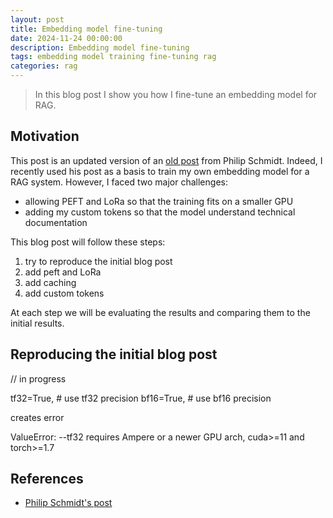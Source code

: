 ```yaml
---
layout: post
title: Embedding model fine-tuning
date: 2024-11-24 00:00:00
description: Embedding model fine-tuning
tags: embedding model training fine-tuning rag
categories: rag
---
```


> In this blog post I show you how I fine-tune an embedding model for RAG.

## Motivation
This post is an updated version of an [old post](https://www.philschmid.de/fine-tune-embedding-model-for-rag) from Philip Schmidt. Indeed, I recently used his post as a basis to train my own embedding model for a RAG system. However, I faced two major challenges:
- allowing PEFT and LoRa so that the training fits on a smaller GPU
- adding my custom tokens so that the model understand technical documentation

This blog post will follow these steps:
1. try to reproduce the initial blog post
2. add peft and LoRa
3. add caching
4. add custom tokens

At each step we will be evaluating the results and comparing them to the initial results.

## Reproducing the initial blog post

 // in progress

tf32=True,                                  # use tf32 precision
bf16=True,                                  # use bf16 precision

creates error 

ValueError: --tf32 requires Ampere or a newer GPU arch, cuda>=11 and torch>=1.7

## References
- [Philip Schmidt's post](https://www.philschmid.de/fine-tune-embedding-model-for-rag)
